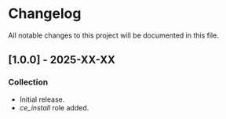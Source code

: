 # Changelog

All notable changes to this project will be documented in this file.

## [1.0.0] - 2025-XX-XX

### Collection

- Initial release.
- *ce_install* role added.

